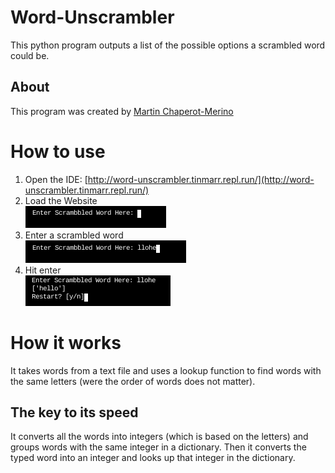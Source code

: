 # Word-Unscrambler
This python program outputs a list of the possible options a scrambled word could be.

## About 
This program was created by [Martin Chaperot-Merino](https://github.com/tinmarr)

# How to use
1. Open the IDE: [http://word-unscrambler.tinmarr.repl.run/](http://word-unscrambler.tinmarr.repl.run/)
2. Load the Website <br />
![The code asks to enter a scrambled word](step1.png)
3. Enter a scrambled word <br />
![The entered word is lleho](step2.png)
4. Hit enter <br />
![The code return hello and asks if you want to restart](step3.png)

# How it works
It takes words from a text file and uses a lookup function to find words with the same letters (were the order of words does not matter).

## The key to its speed
It converts all the words into integers (which is based on the letters) and groups words with the same integer in a dictionary. Then it converts the typed word into an integer and looks up that integer in the dictionary.

